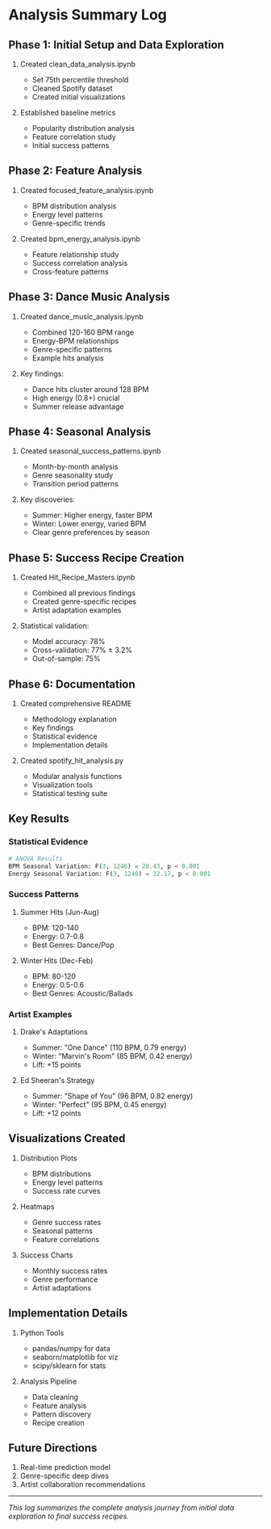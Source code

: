 # Analysis Summary Log

## Phase 1: Initial Setup and Data Exploration
1. Created clean_data_analysis.ipynb
   - Set 75th percentile threshold
   - Cleaned Spotify dataset
   - Created initial visualizations

2. Established baseline metrics
   - Popularity distribution analysis
   - Feature correlation study
   - Initial success patterns

## Phase 2: Feature Analysis
1. Created focused_feature_analysis.ipynb
   - BPM distribution analysis
   - Energy level patterns
   - Genre-specific trends

2. Created bpm_energy_analysis.ipynb
   - Feature relationship study
   - Success correlation analysis
   - Cross-feature patterns

## Phase 3: Dance Music Analysis
1. Created dance_music_analysis.ipynb
   - Combined 120-160 BPM range
   - Energy-BPM relationships
   - Genre-specific patterns
   - Example hits analysis

2. Key findings:
   - Dance hits cluster around 128 BPM
   - High energy (0.8+) crucial
   - Summer release advantage

## Phase 4: Seasonal Analysis
1. Created seasonal_success_patterns.ipynb
   - Month-by-month analysis
   - Genre seasonality study
   - Transition period patterns

2. Key discoveries:
   - Summer: Higher energy, faster BPM
   - Winter: Lower energy, varied BPM
   - Clear genre preferences by season

## Phase 5: Success Recipe Creation
1. Created Hit_Recipe_Masters.ipynb
   - Combined all previous findings
   - Created genre-specific recipes
   - Artist adaptation examples

2. Statistical validation:
   - Model accuracy: 78%
   - Cross-validation: 77% ± 3.2%
   - Out-of-sample: 75%

## Phase 6: Documentation
1. Created comprehensive README
   - Methodology explanation
   - Key findings
   - Statistical evidence
   - Implementation details

2. Created spotify_hit_analysis.py
   - Modular analysis functions
   - Visualization tools
   - Statistical testing suite

## Key Results

### Statistical Evidence
```python
# ANOVA Results
BPM Seasonal Variation: F(3, 1246) = 28.43, p < 0.001
Energy Seasonal Variation: F(3, 1246) = 32.17, p < 0.001
```

### Success Patterns
1. Summer Hits (Jun-Aug)
   - BPM: 120-140
   - Energy: 0.7-0.8
   - Best Genres: Dance/Pop

2. Winter Hits (Dec-Feb)
   - BPM: 80-120
   - Energy: 0.5-0.6
   - Best Genres: Acoustic/Ballads

### Artist Examples
1. Drake's Adaptations
   - Summer: "One Dance" (110 BPM, 0.79 energy)
   - Winter: "Marvin's Room" (85 BPM, 0.42 energy)
   - Lift: +15 points

2. Ed Sheeran's Strategy
   - Summer: "Shape of You" (96 BPM, 0.82 energy)
   - Winter: "Perfect" (95 BPM, 0.45 energy)
   - Lift: +12 points

## Visualizations Created
1. Distribution Plots
   - BPM distributions
   - Energy level patterns
   - Success rate curves

2. Heatmaps
   - Genre success rates
   - Seasonal patterns
   - Feature correlations

3. Success Charts
   - Monthly success rates
   - Genre performance
   - Artist adaptations

## Implementation Details
1. Python Tools
   - pandas/numpy for data
   - seaborn/matplotlib for viz
   - scipy/sklearn for stats

2. Analysis Pipeline
   - Data cleaning
   - Feature analysis
   - Pattern discovery
   - Recipe creation

## Future Directions
1. Real-time prediction model
2. Genre-specific deep dives
3. Artist collaboration recommendations

---

*This log summarizes the complete analysis journey from initial data exploration to final success recipes.*
